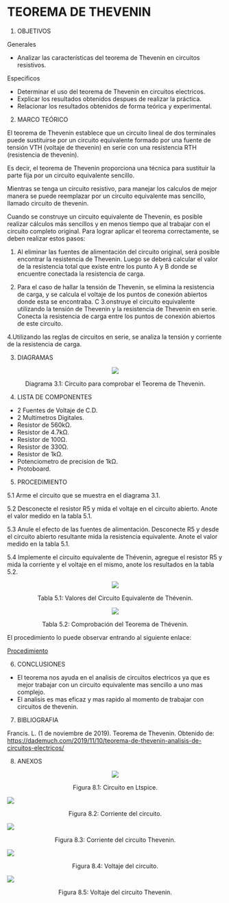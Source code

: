 # TEOREMA DE THEVENIN

1. OBJETIVOS

Generales

* Analizar las características del teorema de Thevenin en circuitos resistivos. 

Especificos

* Determinar el uso del teorema de Thevenin en circuitos electricos. 
* Explicar los resultados obtenidos despues de realizar la práctica.
* Relacionar los resultados obtenidos de forma teórica y experimental.

2. MARCO TEÓRICO 

El teorema de Thevenin establece que un circuito lineal de dos terminales puede sustituirse por un circuito equivalente formado por una fuente de tensión VTH (voltaje de thevenin) en serie con una resistencia RTH (resistencia de thevenin).

Es decir, el teorema de Thevenin proporciona una técnica para sustituir la parte fija por un circuito equivalente sencillo.

Mientras se tenga un circuito resistivo, para manejar los calculos de mejor manera se puede reemplazar por un circuito equivalente mas sencillo, llamado circuito de thevenin.

Cuando se construye un circuito equivalente de Thevenin, es posible realizar cálculos más sencillos y en menos tiempo que al trabajar con el circuito completo original. Para lograr aplicar el teorema correctamente, se deben realizar estos pasos:

1. Al eliminar las fuentes de alimentación del circuito original, será posible encontrar la resistencia de Thevenin. Luego se deberá calcular el valor de la resistencia total que existe entre los punto A y B donde se encuentre conectada la resistencia de carga.

2. Para el caso de hallar la tensión de Thevenin, se elimina la resistencia de carga, y se calcula el voltaje de los puntos de conexión abiertos donde esta se encontraba.
C
3.onstruye el circuito equivalente utilizando la tensión de Thevenin y la resistencia de Thevenin en serie. Conecta la resistencia de carga entre los puntos de conexión abiertos de este circuito.

4.Utilizando las reglas de circuitos en serie, se analiza la tensión y corriente de la resistencia de carga.

3. DIAGRAMAS

<p align="center">
  <img src="https://github.com/Dillanj2/Informe7/blob/main/Im%C3%A1genes/Circuito%20Thevenin.jpg">
</p>
<p align="center">
  Diagrama 3.1: Circuito para comprobar el Teorema de Thevenin.
</p>

4. LISTA DE COMPONENTES

* 2 Fuentes de Voltaje de C.D. 
* 2 Multímetros Digitales.
* Resistor de 560kΩ.
* Resistor de 4.7kΩ.
* Resistor de 100Ω.
* Resistor de 330Ω.
* Resistor de 1kΩ.
* Potenciometro de precision de 1kΩ.
* Protoboard.

5. PROCEDIMIENTO

5.1 Arme el circuito que se muestra en el diagrama 3.1.

5.2 Desconecte el resistor R5 y mida el voltaje en el circuito abierto. Anote el valor medido en la tabla 5.1.

5.3 Anule el efecto de las fuentes de alimentación. Desconecte R5 y desde el circuito abierto resultante mida la resistencia equivalente. Anote el valor medido en la tabla 5.1.

5.4 Implemente el circuito equivalente de Thévenin, agregue el resistor R5 y mida la corriente y el voltaje en el mismo, anote los resultados en la tabla 5.2.

<p align="center">
  <img src="https://github.com/Dillanj2/Informe7/blob/main/Im%C3%A1genes/Tabla%205.1.jpg">
</p>
<p align="center">
  Tabla 5.1: Valores del Circuito Equivalente de Thévenin.
</p>

<p align="center">
  <img src="https://github.com/Dillanj2/Informe7/blob/main/Im%C3%A1genes/Tabla%205.2.jpg">
</p>
<p align="center">
  Tabla 5.2: Comprobación del Teorema de Thévenin.
</p>

El procedimiento lo puede observar entrando al siguiente enlace: 

<p><a href="https://github.com/Dillanj2/Informe7/blob/main/C%C3%B3digo%20fuente/Procedimiento_de_Laboratorio_7.pdf">Procedimiento</a>

6. CONCLUSIONES

* El teorema nos ayuda en el analisis de circuitos electricos ya que es mejor trabajar con un circuito equivalente mas sencillo a uno mas complejo. 
* El analisis es mas eficaz y mas rapido al momento de trabajar con circuitos de thevenin.

7. BIBLIOGRAFIA

Francis. L. (1 de noviembre de 2019). Teorema de Thevenin. Obtenido de: https://dademuch.com/2019/11/10/teorema-de-thevenin-analisis-de-circuitos-electricos/

8. ANEXOS

<p align="center">
  <img src="https://github.com/Dillanj2/Informe7/blob/main/Im%C3%A1genes/Circuito%20LTspice.png">
</p>
<p align="center">
  Figura 8.1: Circuito en Ltspice.
</p

<p align="center">
  <img src="https://github.com/Dillanj2/Informe7/blob/main/Im%C3%A1genes/Corriente%20del%20circuito%20original.png">
</p>
<p align="center">
  Figura 8.2: Corriente del circuito.
</p
  
<p align="center">
  <img src="https://github.com/Dillanj2/Informe7/blob/main/Im%C3%A1genes/Corriente%20del%20circuito.png">
</p>
<p align="center">
  Figura 8.3: Corriente del circuito Thevenin.
</p
  
<p align="center">
  <img src="https://github.com/Dillanj2/Informe7/blob/main/Im%C3%A1genes/Voltaje%20del%20circuito%20original.png">
</p>
<p align="center">
  Figura 8.4: Voltaje del circuito.
</p
  
<p align="center">
  <img src="https://github.com/Dillanj2/Informe7/blob/main/Im%C3%A1genes/Voltaje%20del%20circuito.png">
</p>
<p align="center">
  Figura 8.5: Voltaje del circuito Thevenin.
</p


  
